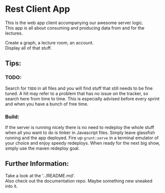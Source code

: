 # Rest Client App
This is the web app client accompanying our awesome server logic.  
This app is all about consuming and producing data from and for the lectures.

Create a graph, a lecture room, an account.  
Display all of that stuff.

## Tips:

### TODO:
Search for `TODO` in all files and you will find stuff that still needs to be fine tuned.
A hit may refer to a problem that has no issue on the tracker, so search here from time to time.
This is especially advised before every sprint and when you have a bunch of free time.

### Build:
If the server is running nicely there is no need to redeploy the whole stuff when all you want to do is tinker in Javascript files.
Simply leave glassfish running and the app deployed.
Fire up `grunt:serve` in a terminal emulator of your choice and enjoy speedy redeploys.
When ready for the next big show, simply use the maven redeploy goal.

## Further Information:
Take a look at the '../README.md'.  
Also check out the documentation repo.
Maybe something new sneaked into it.